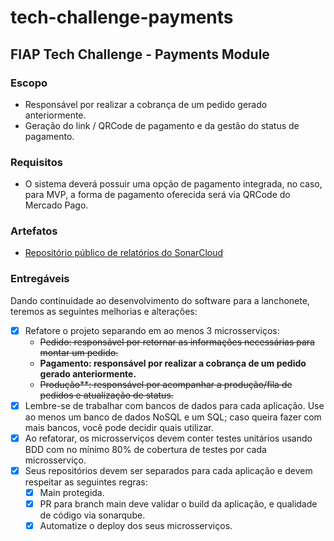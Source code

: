 # tech-challenge-payments
## FIAP Tech Challenge - Payments Module


### Escopo

- Responsável por realizar a cobrança de um pedido gerado anteriormente.
- Geração do link / QRCode de pagamento e da gestão do status de pagamento.

### Requisitos

- O sistema deverá possuir uma opção de pagamento integrada, no caso, para MVP, a forma de pagamento oferecida será via QRCode do Mercado Pago.

### Artefatos
- [Repositório público de relatórios do SonarCloud](https://sonarcloud.io/project/overview?id=juliapcosta97_tech-challenge-payments)

### Entregáveis
Dando continuidade ao desenvolvimento do software para a lanchonete, teremos as seguintes melhorias e alterações:
- [x] Refatore o projeto separando em ao menos 3 microsserviços:
    - ~~Pedido: responsável por retornar as informações necessárias para montar um pedido.~~
    - **Pagamento: responsável por realizar a cobrança de um pedido gerado anteriormente.**
    - ~~Produção**: responsável por acompanhar a produção/fila de pedidos e atualização de status.~~
- [x] Lembre-se de trabalhar com bancos de dados para cada aplicação. Use ao menos um banco de dados NoSQL e um SQL; caso queira fazer com mais bancos, você pode decidir quais utilizar. 
- [x] Ao refatorar, os microsserviços devem conter testes unitários usando BDD com no mínimo 80% de cobertura de testes por cada microsserviço.
- [x] Seus repositórios devem ser separados para cada aplicação e devem respeitar as seguintes regras:
    - [x] Main protegida.
    - [x] PR para branch main deve validar o build da aplicação, e qualidade de código via sonarqube.
    - [x] Automatize o deploy dos seus microsserviços.

